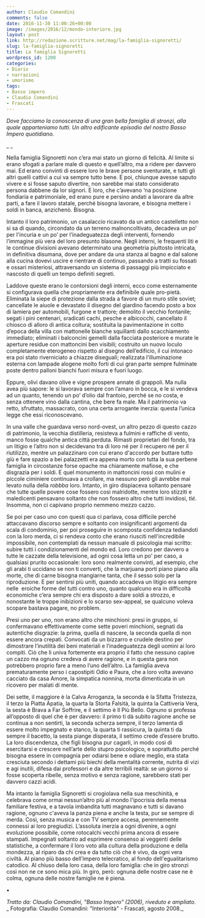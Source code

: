 ```yaml
---
author: Claudio Comandini
comments: false
date: 2016-11-30 11:00:26+00:00
image: /images/2016/12/mondo-interiore.jpg
layout: post
link: http://redazione.scritture.net/mag/la-famiglia-signoretti/
slug: la-famiglia-signoretti
title: La famiglia Signoretti
wordpress_id: 1200
categories:
- Diario
- narrazioni
- umorismo
tags:
- Basso impero
- Claudio Comandini
- Frascati
---
```


_Dove facciamo la conoscenza di una gran bella famiglia di stronzi, alla quale apparteniamo tutti. Un altro edificante episodio del nostro Basso Impero quotidiano._

_ _

Nella famiglia Signoretti non c’era mai stato un giorno di felicità. Al limite si erano sfogati a parlare male di questo e quell’altro, ma a ridere per davvero mai. Ed erano convinti di essere loro le brave persone sventurate, e tutti gli altri quelli cattivi a cui va sempre tutto bene. E poi, chiunque avesse saputo vivere e si fosse saputo divertire, non sarebbe mai stato considerato persona dabbene da lor signori. E loro, che c’avevano ‘na posizione fondiaria e patrimoniale, ed erano pure e persino andati a lavorare da altre parti, a fare il lavoro statale, perché bisogna lavorare, e bisogna mettere i soldi in banca, anzichenò. Bisogna.

Intanto il loro patrimonio, un casalaccio ricavato da un antico castelletto non si sa di quando, circondato da un terreno malnoncoltivato, decadeva un po’ per l'incuria e un po’ per l’inadeguatezza degli interventi, fornendo l’immagine più vera del loro presunto blasone. Negli interni, le frequenti liti e le continue divisioni avevano determinato una geometria piuttosto intricata, in definitiva disumana, dove per andare da una stanza al bagno e dal salone alla cucina dovevi uscire e rientrare di continuo, passando a tratti su fossati e ossari misteriosi, attraversando un sistema di passaggi più impicciato e nascosto di quelli un tempo definiti segreti.

Laddove queste erano le contorsioni degli interni, ecco come esternamente si configurava quella che propriamente era definibile quale pro-pietà. Eliminata la siepe di protezione dalla strada a favore di un muro stile soviet; cancellate le aiuole e devastato il disegno del giardino facendo posto a box di lamiera per automobili, furgone e trattore; demolito il vecchio fontanile; segati i pini centenari, sradicati cachi, pesche e albicocchi, cancellato il chiosco di alloro di antica coltura; sostituita la pavimentazione in cotto d’epoca della villa con mattonelle bianche squillanti dallo scacchiamento immediato; eliminati i balconcini gemelli dalla facciata posteriore e murate le aperture residue con mattoncini ben visibili; costruito un nuovo loculo completamente eterogeneo rispetto al disegno dell’edificio, il cui intonaco era poi stato riverniciato a chiazze diseguali; realizzata l’illuminazione esterna con lampade alogene molto forti di cui gran parte sempre fulminate poste dentro palloni bianchi fuori misura e fuori luogo.

Eppure, olivi davano olive e vigne prospere annate di grappoli. Ma nulla avea più sapore: le si lavorava sempre con l’amaro in bocca, e le si vendeva ad un quanto, tenendo un po’ d’olio dal frantoio, perché se no costa, e senza ottenere vino dalla cantina, che bere fa male. Ma il patrimonio va retto, sfruttato, massacrato, con una certa arrogante inerzia: questa l’unica legge che essi riconoscevano.

In una valle che guardava verso nord-ovest, un altro pezzo di questo cazzo di patrimonio, la vecchia distilleria, resisteva a fulmini e raffiche di vento, manco fosse qualche antica città perduta. Rimasti proprietari del fondo, tra un litigio e l’altro non si decidevano tra di loro né per il recupero né per il riutilizzo, mentre un palazzinaro con cui erano d'accordo per buttare tutto giù e fare spazio a bei palazzetti era appena morto con tutta la sua perbene famiglia in circostanze forse opache ma chiaramente mafiose, e che disgrazia per i soldi. E quel monumento in mattoncini rossi con mulini e piccole ciminiere continuava a crollare, ma nessuno però gli avrebbe mai levato nulla della _robbba_ loro. Intanto, in giro dispiaceva soltanto pensare che tutte quelle povere cose fossero così malridotte, mentre loro stizziti e maledicenti pensavano soltanto che non fossero altro che tutti invidiosi, _tié_. Insomma, non ci capivano proprio nemmeno mezzo cazzo.

Se poi per caso uno con questi qua ci parlava, cosa difficile perché attaccavano discorso sempre e soltanto con insignificanti argomenti da scala di condominio, per poi proseguire in scomposta confidenza tediandoti con la loro merda, ci si rendeva conto che erano riusciti nell'incredibile impossibile, non contemplati da nessun manuale di psicologia mai scritto: subire tutti i condizionamenti del mondo ed. Loro credono per davvero a tutte le cazzate della televisione, ad ogni cosa letta un po' per caso, a qualsiasi prurito occasionale: loro sono realmente convinti, ad esempio, che gli arabi ti uccidano se non ti converti, che la marjuana porti piano piano alla morte, che di carne bisogna mangiarne tanta, che il sesso solo per la riproduzione. E per sentirsi più uniti, quando accadeva un litigio era sempre nelle  eroiche forme del tutti contro uno, quanto qualcuno era in difficoltà economiche c’era sempre chi era disposto a dare soldi a strozzo, e nonostante le troppe inibizioni e lo scarso sex-appeal, se qualcuno voleva scopare bastava pagare, no problem.

Presi uno per uno, non erano altro che minchioni: presi in gruppo, si confermavano effettivamente come sette poveri minchioni, segnati da autentiche disgrazie: la prima, quella di nascere, la seconda quella di non essere ancora crepati. Convocati da un bizzarro e crudele destino per dimostrare l’inutilità dei beni materiali e l’inadeguatezza degli uomini ai loro compiti. Ciò che li univa fortemente era proprio il fatto che nessuno capive un cazzo ma ognuno credeva di avere ragione, e in questa gara non potrebbero proprio fare a meno l’uno dell’altro. La famiglia aveva prematuramente perso i capostipiti Odio e Paura, che a loro volta avevano cacciato da casa Amore, la simpatica nonnina, morta dimenticata in un ricovero per malati di mente.

Dei sette, il maggiore è la Calva Arroganza, la seconda è la Sfatta Tristezza, il terzo la Piatta Apatia, la quarta la Storta Falsità, la quinta la Cattiveria Vera, la sesta è Brava a Far Soffrire, e il settimo è Il Più Bello. Ognuno si professa all’opposto di quel che è per davvero: il primo ti dà subito ragione anche se continua a non sentirti, la seconda scherza sempre, il terzo lamenta di essere molto impegnato e stanco, la quarta ti rassicura, la quinta ti da sempre il bacetto, la sesta piange disperata, il settimo crede d’essere brutto. La loro discendenza, che figli bisogna pur cagarli, in modo così di esercitarsi e crescere nell’arte dello stupro psicologico, e soprattutto perché bisogna essere in compagnia per odiarsi bene e odiare meglio, era stata cresciuta secondo i dettami più biechi della mentalità corrente, nutrita di vizi e agi inutili, difesa dai professori e da altre terribili realtà: se un giorno si fosse scoperta ribelle, senza motivo e senza ragione, sarebbero stati per davvero cazzi acidi.

Ma intanto la famiglia Signoretti si crogiolava nella sua meschinità, e celebrava come ormai nessun’altro più al mondo l'ipocrisia della mensa familiare festiva, e a tavola imbandita tutti magnavano e tutti si davano ragione, ognuno c'aveva la panza piena e anche la testa, pur se sempre di merda. Così, senza musica e con TV sempre accesa, perennemente connessi ai loro pregiudizi. L’assoluta inerzia a ogni divenire, a ogni evoluzione possibile, come rotocalchi vecchi prima ancora di essere stampati. Impegnati soltanto ad esprimere consenso ai veggenti delle statistiche, a confermare il loro voto alla cultura della produzione e della mondezza, al riparo da chi crea e da tutto ciò che è vivo, da ogni vera civiltà. Al piano più basso dell’impero telecratico, al fondo dell'egualitarismo catodico. Al chiuso della loro casa, della loro famiglia: che in giro stronzi così non ne ce sono mica più. In giro, però: ognuna delle nostre case ne è colma, ognuna delle nostre famiglie ne è piena.

•

_Tratto da: Claudio Comandini, "Basso Impero" (2006), riveduto e ampliato._
_ Fotografia: Claudio Comandini: "Interiorità" - Frascati, agosto 2008._
